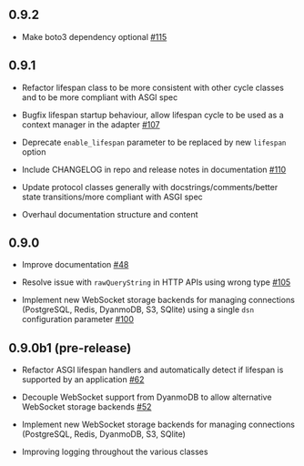 ## 0.9.2

* Make boto3 dependency optional [#115](https://github.com/erm/mangum/pull/115)

## 0.9.1

* Refactor lifespan class to be more consistent with other cycle classes and to be more compliant with ASGI spec

* Bugfix lifespan startup behaviour, allow lifespan cycle to be used as a context manager in the adapter [#107](https://github.com/erm/mangum/issues/107)

* Deprecate `enable_lifespan` parameter to be replaced by new `lifespan` option

* Include CHANGELOG in repo and release notes in documentation [#110](https://github.com/erm/mangum/issues/110)

* Update protocol classes generally with  docstrings/comments/better state transitions/more compliant with ASGI spec

* Overhaul documentation structure and content

## 0.9.0

* Improve documentation [#48](https://github.com/erm/mangum/issues/48)

* Resolve issue with `rawQueryString` in HTTP APIs using wrong type [#105](https://github.com/erm/mangum/issues/105)

* Implement new WebSocket storage backends for managing connections (PostgreSQL, Redis, DyanmoDB, S3, SQlite) using a single `dsn` configuration parameter [#100](https://github.com/erm/mangum/issues/100)

## 0.9.0b1 (pre-release)

* Refactor ASGI lifespan handlers and automatically detect if lifespan is supported by an application [#62](https://github.com/erm/mangum/issues/62)

* Decouple WebSocket support from DyanmoDB to allow alternative WebSocket storage backends [#52](https://github.com/erm/mangum/issues/52)

* Implement new WebSocket storage backends for managing connections (PostgreSQL, Redis, DyanmoDB, S3, SQlite)

* Improving logging throughout the various classes